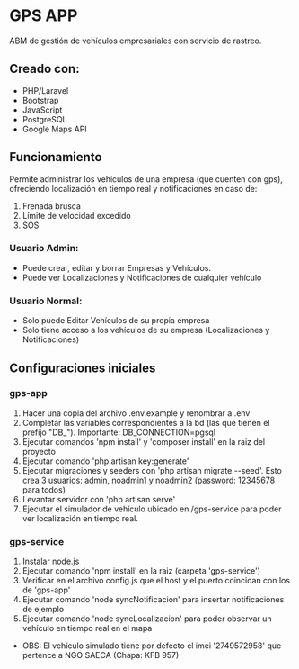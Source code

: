 # GPS APP

ABM de gestión de vehículos empresariales con servicio de rastreo.

## Creado con:
- PHP/Laravel
- Bootstrap
- JavaScript
- PostgreSQL
- Google Maps API

## Funcionamiento

Permite administrar los vehículos de una empresa (que cuenten con gps), ofreciendo localización en tiempo real y notificaciones en caso de:
1. Frenada brusca
2. Límite de velocidad excedido
3. SOS

### Usuario Admin:
- Puede crear, editar y borrar Empresas y Vehículos.
- Puede ver Localizaciones y Notificaciones de cualquier vehículo

### Usuario Normal:
- Solo puede Editar Vehículos de su propia empresa
- Solo tiene acceso a los vehículos de su empresa (Localizaciones y Notificaciones)

## Configuraciones iniciales
### gps-app
1. Hacer una copia del archivo .env.example y renombrar a .env
2. Completar las variables correspondientes a la bd (las que tienen el prefijo "DB_"). Importante: DB_CONNECTION=pgsql
3. Ejecutar comandos 'npm install' y 'composer install' en la raiz del proyecto
4. Ejecutar comando 'php artisan key:generate'
5. Ejecutar migraciones y seeders con 'php artisan migrate --seed'. Esto crea 3 usuarios: admin, noadmin1 y noadmin2 (password: 12345678 para todos)
6. Levantar servidor con 'php artisan serve'
7. Ejecutar el simulador de vehículo ubicado en /gps-service para poder ver localización en tiempo real.
### gps-service
1. Instalar node.js
2. Ejecutar comando 'npm install' en la raiz (carpeta 'gps-service')
3. Verificar en el archivo config.js que el host y el puerto coincidan con los de 'gps-app'
4. Ejecutar comando 'node syncNotificacion' para insertar notificaciones de ejemplo
5. Ejecutar comando 'node syncLocalizacion' para poder observar un vehículo en tiempo real en el mapa
- OBS: El vehículo simulado tiene por defecto el imei '2749572958' que pertence a NGO SAECA (Chapa: KFB 957)



